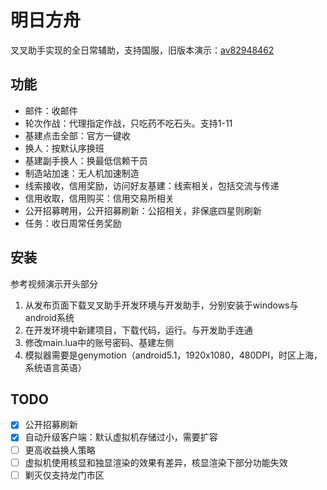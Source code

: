 # 明日方舟

叉叉助手实现的全日常辅助，支持国服，旧版本演示：[av82948462](https://www.bilibili.com/video/av82948462/)  


## 功能

- 邮件：收邮件
- 轮次作战：代理指定作战，只吃药不吃石头。支持1-11
- 基建点击全部：官方一键收
- 换人：按默认序换班
- 基建副手换人：换最低信赖干员
- 制造站加速：无人机加速制造
- 线索接收，信用奖励，访问好友基建：线索相关，包括交流与传递
- 信用收取，信用购买：信用交易所相关
- 公开招募聘用，公开招募刷新：公招相关，非保底四星则刷新
- 任务：收日周常任务奖励

## 安装
参考视频演示开头部分
1. 从发布页面下载叉叉助手开发环境与开发助手，分别安装于windows与android系统
2. 在开发环境中新建项目，下载代码，运行。与开发助手连通
3. 修改main.lua中的账号密码、基建左侧
4. 模拟器需要是genymotion（android5.1，1920x1080，480DPI，时区上海，系统语言英语）


## TODO 

- [x] 公开招募刷新
- [x] 自动升级客户端：默认虚拟机存储过小，需要扩容
- [ ] 更高收益换人策略
- [ ] 虚拟机使用核显和独显渲染的效果有差异，核显渲染下部分功能失效
- [ ] 剿灭仅支持龙门市区